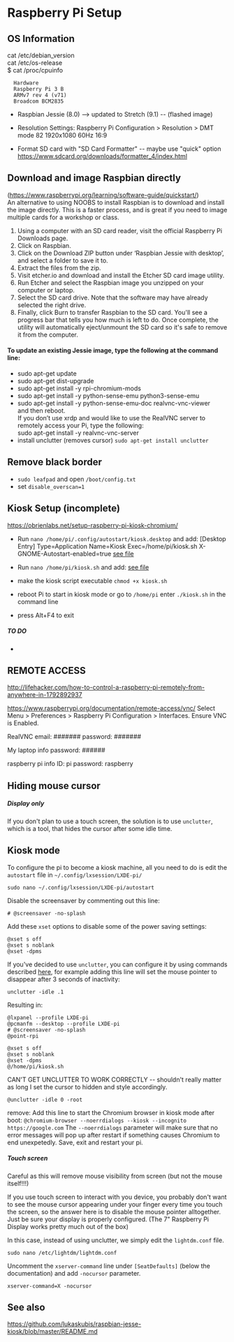 # Raspberry Pi Setup

## OS Information
cat /etc/debian_version <br/>
cat /etc/os-release <br/>
$ cat /proc/cpuinfo <br/>

      Hardware
      Raspberry Pi 3 B
      ARMv7 rev 4 (v71)
      Broadcom BCM2835

- Raspbian Jessie (8.0) --> updated to Stretch (9.1) -- (flashed image)

- Resolution Settings: Raspberry Pi Configuration > Resolution > DMT mode 82 1920x1080 60Hz 16:9

- Format SD card with "SD Card Formatter" -- maybe use "quick" option
https://www.sdcard.org/downloads/formatter_4/index.html


## Download and image Raspbian directly
(https://www.raspberrypi.org/learning/software-guide/quickstart/)<br/>
An alternative to using NOOBS to install Raspbian is to download and install the image directly. This is a faster process, and is great if you need to image multiple cards for a workshop or class.<br/>
1. Using a computer with an SD card reader, visit the official Raspberry Pi Downloads page.
2. Click on Raspbian.
3. Click on the Download ZIP button under ‘Raspbian Jessie with desktop’, and select a folder to save it to.
4. Extract the files from the zip.
5. Visit etcher.io and download and install the Etcher SD card image utility.
6. Run Etcher and select the Raspbian image you unzipped on your computer or laptop.
7. Select the SD card drive. Note that the software may have already selected the right drive.
8. Finally, click Burn to transfer Raspbian to the SD card. You'll see a progress bar that tells you how much is left to do. Once complete, the utility will automatically eject/unmount the SD card so it's safe to remove it from the computer.

#### To update an existing Jessie image, type the following at the command line:
- sudo apt-get update
- sudo apt-get dist-upgrade
- sudo apt-get install -y rpi-chromium-mods
- sudo apt-get install -y python-sense-emu python3-sense-emu
- sudo apt-get install -y python-sense-emu-doc realvnc-vnc-viewer <br/>
and then reboot. <br/>
If you don’t use xrdp and would like to use the RealVNC server to remotely access your Pi, type the following: <br/>
sudo apt-get install -y realvnc-vnc-server <br/>
- install unclutter (removes cursor)
`sudo apt-get install unclutter`

## Remove black border
- `sudo leafpad` and open `/boot/config.txt`
- set `disable_overscan=1`


## Kiosk Setup (incomplete)

https://obrienlabs.net/setup-raspberry-pi-kiosk-chromium/

- Run `nano /home/pi/.config/autostart/kiosk.desktop` and add:
      [Desktop Entry]
      Type=Application
      Name=Kiosk
      Exec=/home/pi/kiosk.sh
      X-GNOME-Autostart-enabled=true
[see file](kiosk.desktop)

- Run `nano /home/pi/kiosk.sh` and add:
[see file](kiosk.sh)

- make the kiosk script executable
`chmod +x kiosk.sh`

- reboot Pi to start in kiosk mode or go to `/home/pi` enter `./kiosk.sh` in the command line
- press Alt+F4 to exit


##### TO DO
-


## REMOTE ACCESS
http://lifehacker.com/how-to-control-a-raspberry-pi-remotely-from-anywhere-in-1792892937

https://www.raspberrypi.org/documentation/remote-access/vnc/
Select Menu > Preferences > Raspberry Pi Configuration > Interfaces.
Ensure VNC is Enabled.

RealVNC
email: #######
password: #######

My laptop info
password: ######

raspberry pi info
ID: pi
password: raspberry






## Hiding mouse cursor
##### Display only
If you don't plan to use a touch screen, the solution is to use `unclutter`, which is a tool, that hides the cursor after some idle time.

## Kiosk mode
To configure the pi to become a kiosk machine, all you need to do is edit the `autostart` file in `~/.config/lxsession/LXDE-pi/`

```
sudo nano ~/.config/lxsession/LXDE-pi/autostart
```

Disable the screensaver by commenting out this line:
```
# @screensaver -no-splash
```
Add these `xset` options to disable some of the power saving settings:

```
@xset s off
@xset s noblank
@xset -dpms
```

If you've decided to use `unclutter`, you can configure it by using commands described [here](http://manpages.ubuntu.com/manpages/wily/man1/unclutter.1.html), for example adding this line will set the mouse pointer to disappear after 3 seconds of inactivity:

```
unclutter -idle .1
```

Resulting in:
```
@lxpanel --profile LXDE-pi
@pcmanfm --desktop --profile LXDE-pi
# @screensaver -no-splash
@point-rpi

@xset s off
@xset s noblank
@xset -dpms
@/home/pi/kiosk.sh
```

CAN'T GET UNCLUTTER TO WORK CORRECTLY -- shouldn't really matter as long
I set the cursor to hidden and style accordingly.
```
@unclutter -idle 0 -root
```

remove:
      Add this line to start the Chromium browser in kiosk mode after boot:
      ```
      @chromium-browser --noerrdialogs --kiosk --incognito https://google.com
      ```
      The `--noerrdialogs` parameter will make sure that no error messages will pop up after restart if something causes Chromium to end unexpetedly.
      Save, exit and restart your pi.

##### Touch screen
Careful as this will remove mouse visibility from screen (but not the mouse itself!!!)

If you use touch screen to interact with you device, you probably don't want to see the mouse cursor appearing under your finger every time you touch the screen, so the answer here is to disable the mouse pointer alltogether. Just be sure your display is properly configured. (The 7" Raspberry Pi Display works pretty much out of the box)

In this case, instead of using unclutter, we simply edit the `lightdm.conf` file.

```
sudo nano /etc/lightdm/lightdm.conf
```

Uncomment the `xserver-command` line under `[SeatDefaults]` (below the documentation) and add `-nocursor` parameter.

```
xserver-command=X -nocursor
```

## See also
https://github.com/lukaskubis/raspbian-jesse-kiosk/blob/master/README.md
